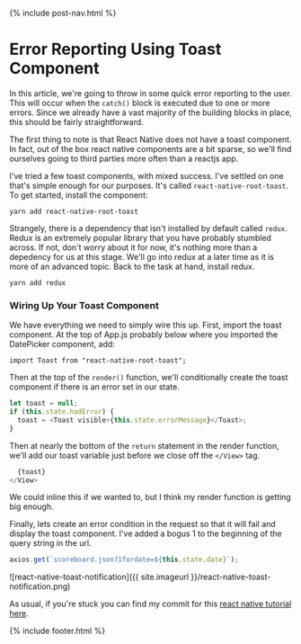 {% include post-nav.html %}

# Error Reporting Using Toast Component

In this article, we're going to throw in some quick error reporting to the user. This will occur when the `catch()` block is executed due to one or more errors. Since we already have a vast majority of the building blocks in place, this should be fairly straightforward.

The first thing to note is that React Native does not have a toast component. In fact, out of the box react native components are a bit sparse, so we'll find ourselves going to third parties more often than a reactjs app.

I've tried a few toast components, with mixed success. I've settled on one that's simple enough for our purposes. It's called `react-native-root-toast`. To get started, install the component:

`yarn add react-native-root-toast`

Strangely, there is a dependency that isn't installed by default called `redux`. Redux is an extremely popular library that you have probably stumbled across. If not, don't worry about it for now, it's nothing more than a depedency for us at this stage. We'll go into redux at a later time as it is more of an advanced topic. Back to the task at hand, install redux.

`yarn add redux`

### Wiring Up Your Toast Component

We have everything we need to simply wire this up. First, import the toast component. At the top of App.js probably below where you imported the DatePicker component, add:

`import Toast from "react-native-root-toast";`

Then at the top of the `render()` function, we'll conditionally create the toast component if there is an error set in our state.

```javascript
let toast = null;
if (this.state.hadError) {
  toast = <Toast visible>{this.state.errorMessage}</Toast>;
}
```

Then at nearly the bottom of the `return` statement in the render function, we'll add our toast variable just before we close off the `</View>` tag.

```javascript
  {toast}
</View>
```

We could inline this if we wanted to, but I think my render function is getting big enough.

Finally, lets create an error condition in the request so that it will fail and display the toast component. I've added a bogus 1 to the beginning of the query string in the url.

```javascript
axios.get(`scoreboard.json?1fordate=${this.state.date}`);
```

![react-native-toast-notification]({{ site.imageurl }}/react-native-toast-notification.png)

As usual, if you're stuck you can find my commit for this <a href="https://github.com/bbuchanan/react-native-sports-app/tree/4de613eab6d94aee74f3ea9b8f407decb1586c4e" target="_blank">react native tutorial
here</a>.

{% include footer.html %}
